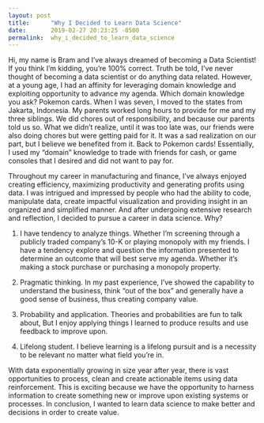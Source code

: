 ```yaml
---
layout: post
title:      "Why I Decided to Learn Data Science"
date:       2019-02-27 20:23:25 -0500
permalink:  why_i_decided_to_learn_data_science
---
```



Hi, my name is Bram and I’ve always dreamed of becoming a Data Scientist! If you think I’m kidding, you’re 100% correct. Truth be told, I’ve never thought of becoming a data scientist or do anything data related. However, at a young age, I had an affinity for leveraging domain knowledge and exploiting opportunity to advance my agenda. Which domain knowledge you ask? Pokemon cards. When I was seven, I moved to the states from Jakarta, Indonesia. My parents worked long hours to provide for me and my three siblings. We did chores out of responsibility, and because our parents told us so. What we didn’t realize, until it was too late was, our friends were also doing chores but were getting paid for it. It was a sad realization on our part, but I believe we benefited from it. Back to Pokemon cards! Essentially, I used my “domain” knowledge to trade with friends for cash, or game consoles that I desired and did not want to pay for. 

Throughout my career in manufacturing and finance, I’ve always enjoyed creating efficiency, maximizing productivity and generating profits using data. I was intrigued and impressed by people who had the ability to code, manipulate data, create impactful visualization and providing insight in an organized and simplified manner. And after undergoing extensive research and reflection, I decided to pursue a career in data science. Why?

1. I have tendency to analyze things. Whether I’m screening through a publicly traded company’s 10-K or playing monopoly with my friends. I have a tendency explore and question the information presented to determine an outcome that will best serve my agenda. Whether it’s making a stock purchase or purchasing a monopoly property.

2. Pragmatic thinking. In my past experience, I’ve showed the capability to understand the business, think “out of the box” and generally have a good sense of business, thus creating company value. 

3. Probability and application. Theories and probabilities are fun to talk about, But I enjoy applying things I learned to produce results and use feedback to improve upon.  

4. Lifelong student. I believe learning is a lifelong pursuit and is a necessity to be relevant no matter what field you’re in. 

With data exponentially growing in size year after year, there is vast opportunities to process, clean and create actionable items using data reinforcement. This is exciting because we have the opportunity to harness information to create something new or improve upon existing systems or processes. In conclusion, I wanted to learn data science to make better and decisions in order to create value.

